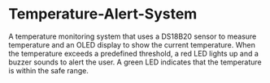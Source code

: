# Temperature-Alert-System
A temperature monitoring system that uses a DS18B20 sensor to measure temperature and an OLED display to show the current temperature. When the temperature exceeds a predefined threshold, a red LED lights up and a buzzer sounds to alert the user. A green LED indicates that the temperature is within the safe range.
